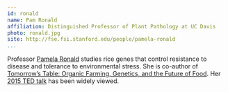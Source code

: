 ```yaml
---
id: ronald
name: Pam Ronald
affiliation: Distinguished Professor of Plant Pathology at UC Davis
photo: ronald.jpg
site: http://fse.fsi.stanford.edu/people/pamela-ronald
...
```


Professor [Pamela Ronald][1] studies rice genes that control resistance to
disease and tolerance to environmental stress. She is co-author of [Tomorrow’s
Table: Organic Farming, Genetics, and the Future of Food][2]. Her [2015 TED talk][3]
has been widely viewed.

[1]: http://fse.fsi.stanford.edu/people/pamela-ronald
[2]: https://www.goodreads.com/book/show/2474830.Tomorrow_s_Table
[3]: https://www.ted.com/speakers/pamela_ronald
